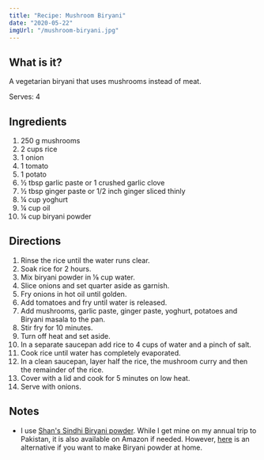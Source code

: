 ```yaml
---
title: "Recipe: Mushroom Biryani"
date: "2020-05-22"
imgUrl: "/mushroom-biryani.jpg"
---
```


## What is it?
A vegetarian biryani that uses mushrooms instead of meat.

Serves: 4

## Ingredients
1. 250 g mushrooms
1. 2 cups rice
1. 1 onion
1. 1 tomato
1. 1 potato 
1. ½ tbsp garlic paste or 1 crushed garlic clove
1. ½ tbsp ginger paste or 1/2 inch ginger sliced thinly
1. ¼ cup yoghurt
1. ¼ cup oil
1. ¼ cup biryani powder

## Directions
1. Rinse the rice until the water runs clear.
1. Soak rice for 2 hours.
1. Mix biryani powder in ⅛ cup water.
1. Slice onions and set quarter aside as garnish.
1. Fry onions in hot oil until golden.
1. Add tomatoes and fry until water is released.
1. Add mushrooms, garlic paste, ginger paste, yoghurt, potatoes and Biryani masala to the pan.
1. Stir fry for 10 minutes.
1. Turn off heat and set aside.
1. In a separate saucepan add rice to 4 cups of water and a pinch of salt. 
1. Cook rice until water has completely evaporated. 
1. In a clean saucepan, layer half the rice, the mushroom curry and then the remainder of the rice. 
1. Cover with a lid and cook for 5 minutes on low heat. 
1. Serve with onions. 

## Notes
- I use [Shan's Sindhi Biryani powder](https://www.shanfoodsshop.com/product-category/recipe-mix/biryani-masala/). While I get mine on my annual trip to Pakistan, it is also available on Amazon if needed. However, [here](https://www.indianhealthyrecipes.com/homemade-biryani-masala-powder/) is an alternative if you want to make Biryani powder at home. 